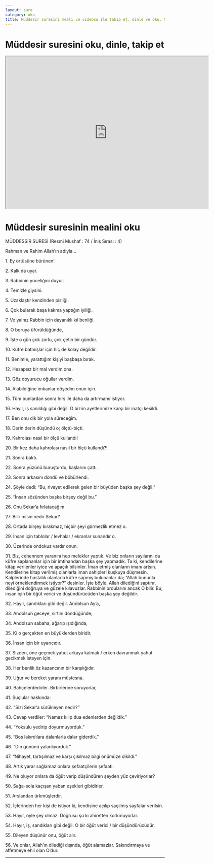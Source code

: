 ```yaml
---
layout: sure
category: oku
title: Müddesir suresini meali ve videosu ile takip et, dinle ve oku, Müddesir dinle, Müddesir meali.
---
```


<div class="container">
  <div class="row">
    <div class="col-lg-12">
      <h1>Müddesir suresini oku, dinle, takip et</h1>
      <div class="div-youtube-embed">
        <iframe width="640" height="480" src="https://www.youtube.com/embed/">frameborder="0" allowfullscreen></iframe>
      </div>
    </div>
  </div>

  <div class="row">
    <div class="col-lg-12">
      <h1>Müddesir suresinin mealini oku</h1>
      <div><p></p><p></p><p>MÜDDESSİR SURESİ (Resmi Mushaf : 74 / İniş Sırası : 4)</p><p>Rahman ve Rahim Allah’ın adıyla…</p><p></p><p></p><p>1. Ey örtüsüne bürünen!</p><p></p><p></p><p>2. Kalk da uyar.</p><p></p><p></p><p>3. Rabbinin yüceliğini duyur.</p><p></p><p></p><p>4. Temizle giysini.</p><p></p><p></p><p>5. Uzaklaştır kendinden pisliği.</p><p></p><p></p><p>6. Çok bularak başa kakma yaptığın iyiliği.</p><p></p><p></p><p>7. Ve yalnız Rabbin için dayanıklı kıl benliği.</p><p></p><p></p><p>8. O boruya üfürüldüğünde,</p><p></p><p></p><p>9. İşte o gün çok zorlu, çok çetin bir gündür.</p><p></p><p></p><p>10. Küfre batmışlar için hiç de kolay değildir.</p><p></p><p></p><p>11. Benimle, yarattığım kişiyi başbaşa bırak.</p><p></p><p></p><p>12. Hesapsız bir mal verdim ona.</p><p></p><p></p><p>13. Göz doyurucu oğullar verdim.</p><p></p><p></p><p>14. Alabildiğine imkanlar döşedim onun için.</p><p></p><p></p><p>15. Tüm bunlardan sonra hırs ile daha da artırmamı istiyor.</p><p></p><p></p><p>16. Hayır, iş sanıldığı gibi değil. O bizim ayetlerimize karşı bir inatçı kesildi.</p><p></p><p></p><p>17. Ben onu dik bir yola süreceğim.</p><p></p><p></p><p>18. Derin derin düşündü o; ölçtü-biçti.</p><p></p><p></p><p>19. Kahrolası nasıl bir ölçü kullandı!</p><p></p><p></p><p>20. Bir kez daha kahrolası nasıl bir ölçü kullandı?!</p><p></p><p></p><p>21. Sonra baktı.</p><p></p><p></p><p>22. Sonra yüzünü buruşturdu, kaşlarını çattı.</p><p></p><p></p><p>23. Sonra arkasını döndü ve böbürlendi.</p><p></p><p></p><p>24. Şöyle dedi: “Bu, rivayet edilerek gelen bir büyüden başka şey değil.”</p><p></p><p></p><p>25. “İnsan sözünden başka birşey değil bu.”</p><p></p><p></p><p>26. Onu Sekar’a fırlatacağım.</p><p></p><p></p><p>27. Bilir misin nedir Sekar?</p><p></p><p></p><p>28. Ortada birşey bırakmaz, hiçbir şeyi görmezlik etmez o.</p><p></p><p></p><p>29. İnsan için tablolar / levhalar / ekranlar sunandır o.</p><p></p><p></p><p>30. Üzerinde ondokuz vardır onun.</p><p></p><p></p><p>31. Biz, cehennem yaranını hep melekler yaptık. Ve biz onların sayılarını da küfre saplananlar için bir imtihandan başka şey yapmadık. Ta ki, kendilerine kitap verilenler iyice ve apaçık bilsinler. İman etmiş olanların imanı artsın. Kendilerine kitap verilmiş olanlarla iman sahipleri kuşkuya düşmesin. Kalplerinde hastalık olanlarla küfre sapmış bulunanlar da; “Allah bununla neyi örneklendirmek istiyor?” desinler. İşte böyle. Allah dilediğini saptırır, dilediğini doğruya ve güzele kılavuzlar. Rabbinin ordularını ancak O bilir. Bu, insan için bir öğüt verici ve düşündürücüden başka şey değildir.</p><p></p><p></p><p>32. Hayır, sandıkları gibi değil. Andolsun Ay’a,</p><p></p><p></p><p>33. Andolsun geceye, sırtını döndüğünde;</p><p></p><p></p><p>34. Andolsun sabaha, ağarıp ışıdığında,</p><p></p><p></p><p>35. Ki o gerçekten en büyüklerden biridir.</p><p></p><p></p><p>36. İnsan için bir uyarıcıdır.</p><p></p><p></p><p>37. Sizden, öne geçmek yahut arkaya kalmak / erken davranmak yahut gecikmek isteyen için.</p><p></p><p></p><p>38. Her benlik öz kazancının bir karşılığıdır.</p><p></p><p></p><p>39. Uğur ve bereket yaranı müstesna.</p><p></p><p></p><p>40. Bahçelerdedirler. Birbirlerine soruyorlar,</p><p></p><p></p><p>41. Suçlular hakkında:</p><p></p><p></p><p>42. “Sizi Sekar’a sürükleyen nedir?”</p><p></p><p></p><p>43. Cevap verdiler: “Namaz kılıp dua edenlerden değildik.”</p><p></p><p></p><p>44. “Yoksulu yedirip doyurmuyorduk.”</p><p></p><p></p><p>45. “Boş lakırdılara dalanlarla dalar giderdik.”</p><p></p><p></p><p>46. “Din gününü yalanlıyorduk.”</p><p></p><p></p><p>47. “Nihayet, tartışılmaz ve karşı çıkılmaz bilgi önümüze dikildi.”</p><p></p><p></p><p>48. Artık yarar sağlamaz onlara şefaatçilerin şefaati.</p><p></p><p></p><p>49. Ne oluyor onlara da öğüt verip düşündüren şeyden yüz çeviriyorlar?</p><p></p><p></p><p>50. Sağa-sola kaçışan yaban eşekleri gibidirler,</p><p></p><p></p><p>51. Arslandan ürkmüşlerdir.</p><p></p><p></p><p>52. İçlerinden her kişi de istiyor ki, kendisine açılıp saçılmış sayfalar verilsin.</p><p></p><p></p><p>53. Hayır, öyle şey olmaz. Doğrusu şu ki ahiretten korkmuyorlar.</p><p></p><p></p><p>54. Hayır, iş, sandıkları gibi değil. O bir öğüt verici / bir düşündürücüdür.</p><p></p><p></p><p>55. Dileyen düşünür onu, öğüt alır.</p><p></p><p></p><p>56. Ve onlar, Allah’ın dilediği dışında, öğüt alamazlar. Sakındırmaya ve affetmeye ehil olan O’dur.</p><p></p><p></p></div>
    </div>
  </div>
</div>
<hr />